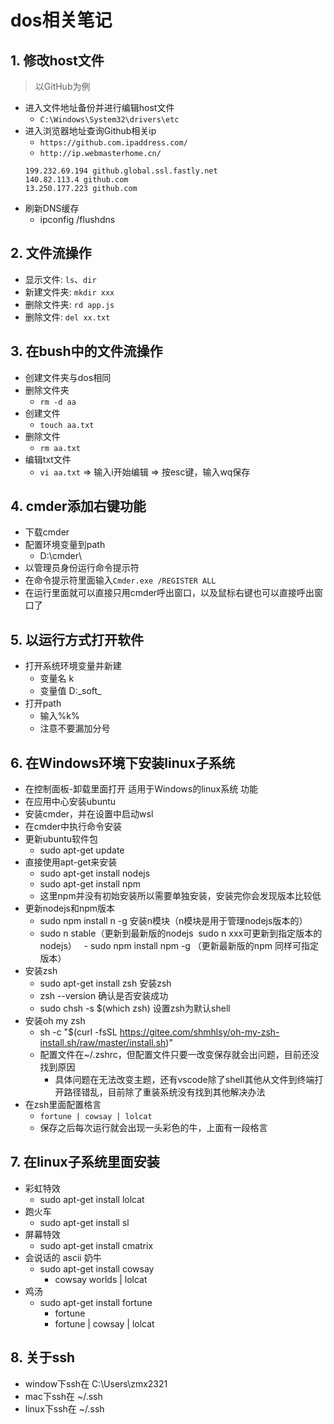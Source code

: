 # dos相关笔记
<ClientOnly>
  <Valine></Valine>
</ClientOnly>

## 1. 修改host文件
> 以GitHub为例
- 进入文件地址备份并进行编辑host文件
  - `C:\Windows\System32\drivers\etc`
- 进入浏览器地址查询Github相关ip
  - `https://github.com.ipaddress.com/`
  - `http://ip.webmasterhome.cn/`
  ```
  199.232.69.194 github.global.ssl.fastly.net
  140.82.113.4 github.com
  13.250.177.223 github.com
  ```
- 刷新DNS缓存
  - ipconfig /flushdns

## 2. 文件流操作
- 显示文件: `ls`、`dir`
- 新建文件夹: `mkdir xxx`
- 删除文件夹: `rd app.js`
- 删除文件: `del xx.txt`

## 3. 在bush中的文件流操作
- 创建文件夹与dos相同
- 删除文件夹
  - `rm -d aa`
- 创建文件
  - `touch aa.txt`
- 删除文件
  - `rm aa.txt`
- 编辑txt文件
  - `vi aa.txt` => 输入i开始编辑 => 按esc键，输入wq保存

## 4. cmder添加右键功能
- 下载cmder
- 配置环境变量到path
  - D:\cmder\
- 以管理员身份运行命令提示符
- 在命令提示符里面输入`Cmder.exe /REGISTER ALL`
- 在运行里面就可以直接只用cmder呼出窗口，以及鼠标右键也可以直接呼出窗口了

## 5. 以运行方式打开软件
- 打开系统环境变量并新建
  - 变量名 k
  - 变量值 D:\_soft_
- 打开path
  - 输入%k%
  - 注意不要漏加分号

## 6. 在Windows环境下安装linux子系统
- 在控制面板-卸载里面打开 适用于Windows的linux系统 功能
- 在应用中心安装ubuntu
- 安装cmder，并在设置中启动wsl
- 在cmder中执行命令安装
- 更新ubuntu软件包
  - sudo apt-get update
- 直接使用apt-get来安装
  - sudo apt-get install nodejs
  - sudo apt-get install npm
  - 这里npm并没有初始安装所以需要单独安装，安装完你会发现版本比较低
- 更新nodejs和npm版本
  - sudo npm install n -g 安装n模块（n模块是用于管理nodejs版本的）
  - sudo n stable（更新到最新版的nodejs  sudo n xxx可更新到指定版本的nodejs）
  - sudo npm install npm -g （更新最新版的npm 同样可指定版本）
- 安装zsh
  - sudo apt-get install zsh 安装zsh
  - zsh --version 确认是否安装成功
  - sudo chsh -s $(which zsh) 设置zsh为默认shell
- 安装oh my zsh
  - sh -c "$(curl -fsSL https://gitee.com/shmhlsy/oh-my-zsh-install.sh/raw/master/install.sh)"
  - 配置文件在~/.zshrc，但配置文件只要一改变保存就会出问题，目前还没找到原因
    - 具体问题在无法改变主题，还有vscode除了shell其他从文件到终端打开路径错乱，目前除了重装系统没有找到其他解决办法
- 在zsh里面配置格言
  - `fortune | cowsay | lolcat`
  - 保存之后每次运行就会出现一头彩色的牛，上面有一段格言

## 7. 在linux子系统里面安装
- 彩虹特效
  - sudo apt-get install lolcat
- 跑火车
  - sudo apt-get install sl
- 屏幕特效
  - sudo apt-get install cmatrix
- 会说话的 ascii 奶牛
  - sudo apt-get install cowsay
    - cowsay worlds | lolcat
- 鸡汤
  - sudo apt-get install fortune
    - fortune
    - fortune | cowsay | lolcat

## 8. 关于ssh
- window下ssh在 C:\Users\zmx2321
- mac下ssh在 ~/.ssh
- linux下ssh在 ~/.ssh
